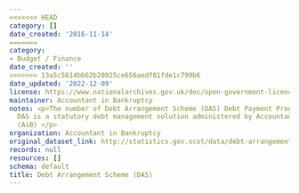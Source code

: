 ```yaml
---
<<<<<<< HEAD
category: []
date_created: '2016-11-14'
=======
category:
- Budget / Finance
date_created: ''
>>>>>>> 13a5c5614b662b20925ce656aedf81fde1c799b6
date_updated: '2022-12-09'
license: https://www.nationalarchives.gov.uk/doc/open-government-licence/version/3/
maintainer: Accountant in Bankruptcy
notes: <p>The number of Debt Arrangement Scheme (DAS) Debt Payment Programmes approved.
  DAS is a statutory debt management solution administered by Accountant in Bankruptcy
  (AiB) </p>
organization: Accountant in Bankruptcy
original_dataset_link: http://statistics.gov.scot/data/debt-arrangement-scheme-das
records: null
resources: []
schema: default
title: Debt Arrangement Scheme (DAS)
---
```

